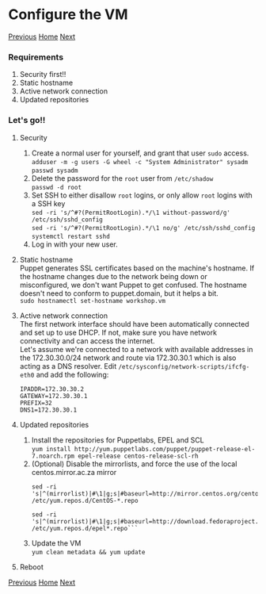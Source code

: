 # Configure the VM

[Previous](install-vm.md) [Home](index.md) [Next](install-puppet-server.md)

### Requirements

1. Security first!!
1. Static hostname
1. Active network connection
1. Updated repositories

### Let's go!!

1. Security
   1. Create a normal user for yourself, and grant that user `sudo` access.  
      `adduser -m -g users -G wheel -c "System Administrator" sysadm`  
      `passwd sysadm`
   1. Delete the password for the `root` user from `/etc/shadow`  
      `passwd -d root`
   1. Set SSH to either disallow `root` logins, or only allow `root` logins with a SSH key  
      `sed -ri 's/^#?(PermitRootLogin).*/\1 without-password/g' /etc/ssh/sshd_config`  
      `sed -ri 's/^#?(PermitRootLogin).*/\1 no/g' /etc/ssh/sshd_config`  
      `systemctl restart sshd`
   1. Log in with your new user.
1. Static hostname  
   Puppet generates SSL certificates based on the machine's hostname. If the hostname changes due to the network being down or misconfigured, we don't want Puppet to get confused. The hostname doesn't need to conform to puppet.domain, but it helps a bit.  
   `sudo hostnamectl set-hostname workshop.vm`
1. Active network connection  
   The first network interface should have been automatically connected and set up to use DHCP. If not, make sure you have network connectivity and can access the internet.  
   Let's assume we're connected to a network with available addresses in the 172.30.30.0/24 network and route via 172.30.30.1 which is also acting as a DNS resolver. Edit `/etc/sysconfig/network-scripts/ifcfg-eth0` and add the following:  

   ```
   IPADDR=172.30.30.2
   GATEWAY=172.30.30.1
   PREFIX=32
   DNS1=172.30.30.1
   ```

1. Updated repositories
   1. Install the repositories for Puppetlabs, EPEL and SCL  
      `yum install http://yum.puppetlabs.com/puppet/puppet-release-el-7.noarch.rpm epel-release centos-release-scl-rh`
   1. (Optional) Disable the mirrorlists, and force the use of the local centos.mirror.ac.za mirror  
      ```
      sed -ri 's|^(mirrorlist)|#\1|g;s|#baseurl=http://mirror.centos.org/centos/(.*)|baseurl=http://centos.mirror.ac.za/\1|g' /etc/yum.repos.d/CentOS-*.repo
      ```
      ```
      sed -ri 's|^(mirrorlist)|#\1|g;s|#baseurl=http://download.fedoraproject.org/pub/(.*)|baseurl=http://fedora.mirror.ac.za/\1|g' /etc/yum.repos.d/epel*.repo```
   1. Update the VM  
      `yum clean metadata && yum update`
1. Reboot

[Previous](install-vm.md) [Home](index.md) [Next](install-puppet-server.md)
